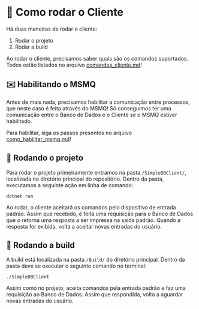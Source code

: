 ﻿# 🤔 Como rodar o Cliente
Há duas maneiras de rodar o cliente:

 1. Rodar o projeto
 2. Rodar a build

Ao rodar o cliente, precisamos saber quais são os comandos suportados. Todos estão listados no arquivo [comandos_cliente.md](./comandos_cliente.md)!

## ✉️ Habilitando o MSMQ
Antes de mais nada, precisamos habilitar a comunicação entre processos, que neste caso é feita através do MSMQ! Só conseguimos ter uma comunicação entre o Banco de Dados e o Cliente se o MSMQ estiver habilitado. 

Para habilitar, siga os passos presentes no arquivo [como_habilitar_msmq.md](./como_habilitar_msmq.md)!

## 📂 Rodando o projeto
Para rodar o projeto primeiramente entramos na pasta `/SimpleDBClient/`, localizada no diretório principal do repositório. Dentro da pasta, executamos a seguinte ação em linha de comando:

    dotnet run

Ao rodar, o cliente aceitará os comandos pelo dispositivo de entrada padrão. Assim que recebido, é feita uma requisição para o Banco de Dados que o retorna uma resposta a ser impressa na saída padrão. Quando a resposta for exibida, volta a aceitar novas entradas do usuário.

## 📄 Rodando a build
A build está localizada na pasta `/Build/` do diretório principal. Dentro da pasta deve se executar o seguinte comando no terminal:

    ./SimpleDBClient

Assim como no projeto, aceita comandos pela entrada padrão e faz uma requisição ao Banco de Dados. Assim que respondida, volta a aguardar novas entradas do usuário.
